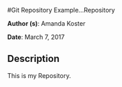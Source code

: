 #Git Repository Example...Repository

**Author (s)**: Amanda Koster

**Date**: March 7, 2017

## Description

This is my Repository.
